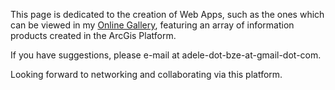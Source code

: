 This page is dedicated to the creation of Web Apps, such as the ones which can be viewed in my [Online Gallery](https://adeleramos.maps.arcgis.com/apps/PublicGallery/index.html?appid=831af299cdc54a49b7bcbc68acaf41ee), featuring an array of information products created in the ArcGis Platform.

If you have suggestions, please e-mail at adele-dot-bze-at-gmail-dot-com.

Looking forward to networking and collaborating via this platform.
